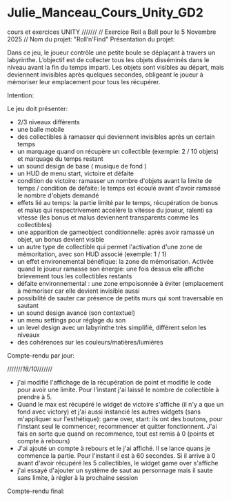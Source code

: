 # Julie_Manceau_Cours_Unity_GD2
cours et exercices UNITY
///////
// Exercice Roll a Ball pour le 5 Novembre 2025 //
Nom du projet: "Roll’n’Find"
Présentation du projet:
  
  Dans ce jeu, le joueur contrôle une petite boule se déplaçant à travers un labyrinthe.
  L’objectif est de collecter tous les objets disséminés dans le niveau avant la fin du temps imparti.
  Les objets sont visibles au départ, mais deviennent invisibles après quelques secondes, obligeant le joueur à mémoriser leur emplacement pour tous les récupérer.

Intention:
  
  Le jeu doit présenter:
  - 2/3 niveaux différents
  - une balle mobile
  - des collectibles à ramasser qui deviennent invisibles après un certain temps
  - un marquage quand on récupère un collectible (exemple: 2 / 10 objets) et marquage du temps restant
  - un sound design de base ( musique de fond )
  - un HUD de menu start, victoire et défaite
  - condition de victoire: ramasser un nombre d'objets avant la limite de temps / condition de défaite: le temps est écoulé avant d'avoir ramassé le nombre d'objets demandé
  - effets lié au temps: la partie limité par le temps, récupération de bonus et malus qui respectrivement accélère la vitesse du joueur, ralenti sa vitesse (les bonus et malus deviennent transparents comme les collectibles)
  - une apparition de gameobject conditionnelle: après avoir ramassé un objet, un bonus devient visible
  - un autre type de collectible qui permet l'activation d'une zone de mémoritation, avec son HUD associé (exemple: 1 / 1)
  - un effet environemental bénéfique: la zone de mémorisation. Activée quand le joueur ramasse son énergie: une fois dessus elle affiche brievement tous les collectibles restants
  - défaite environnemental : une zone empoisonnée à éviter (emplacement à mémoriser car elle devient invisible aussi
  - possibilité de sauter car présence de petits murs qui sont traversable en sautant
  - un sound design avancé (son contextuel)
  - un menu settings pour réglage du son
  - un level design avec un labyrinthe très simplifié, différent selon les niveaux
  - des cohérences sur les couleurs/matières/lumières

Compte-rendu par jour:

///////_18/10_///////
- j'ai modifié l'affichage de la récupération de point et modifié le code pour avoir une limite. Pour l'instant j'ai laissé le nombre de collectible à prendre à 5.
- Quand le max est récupéré le widget de victoire s'affiche (il n'y a que un fond avec victory) et j'ai aussi instancié les autres widgets (sans m'appliquer sur l'esthétique): game over, start: ils ont des boutons, pour l'instant seul le commencer, recommencer et quitter fonctionnent. J'ai fais en sorte que quand on recommence, tout est remis à 0 (points et compte à rebours)
- J'ai ajouté un compte à rebours et le j'ai affiché. Il se lance quans je commence la partie. Pour l'instant il est à 60 secondes. Si il arrive à 0 avant d'avoir récupéré les 5 collectibles, le widget game over s'affiche
- j'ai essayé d'ajouter un système de saut au personnage mais il saute sans limite, à régler à la prochaine session
 
Compte-rendu final: 
